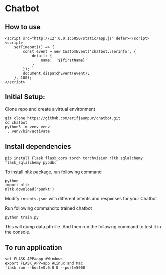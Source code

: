 # Chatbot

## How to use

```
<script src="http://127.0.0.1:5050/static/app.js" defer></script>
<script>
	setTimeout(() => {
		const event = new CustomEvent('chatbot.userInfo', {
			detail: {
				name:  '${firstName}'
			}
		});
		document.dispatchEvent(event);
	}, 100);
</script>
```

## Initial Setup:

Clone repo and create a virtual environment
```
git clone https://github.com/arifjaunpur/chatbot.git
cd chatbot
python3 -m venv venv
 . venv/bin/activate
```

## Install dependencies
```
pip install Flask flask_cors torch torchvision nltk sqlalchemy flask_sqlalchemy pyodbc
```
To install nltk package, run following command
```
python
import nltk
nltk.download('punkt')
```
Modify `intents.json` with different intents and responses for your Chatbot

Run following command to trained chatbot
```
python train.py
```
This will dump data.pth file. And then run
the following command to test it in the console.

## To run application
```
set FLASK_APP=app #Windows 
export FLASK_APP=app #Linux and Mac
flask run --host=0.0.0.0 --port=5000
```

